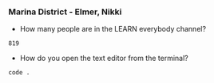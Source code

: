 ### Marina District - Elmer, Nikki

- How many people are in the LEARN everybody channel?

`819`

- How do you open the text editor from the terminal?

`code .`